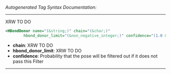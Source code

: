 _Autogenerated Tag Syntax Documentation:_

---
XRW TO DO

```xml
<HBondDonor name="(&string;)" chain="(&char;)"
        hbond_donor_limit="(&non_negative_integer;)" confidence="(1.0 &real;)" />
```

-   **chain**: XRW TO DO
-   **hbond_donor_limit**: XRW TO DO
-   **confidence**: Probability that the pose will be filtered out if it does not pass this Filter

---
